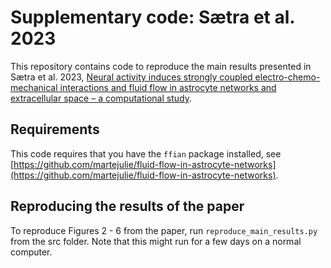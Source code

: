 # Supplementary code: Sætra et al. 2023

This repository contains code to reproduce the main results
presented in Sætra et al. 2023, 
[Neural activity induces strongly coupled electro-chemo-mechanical interactions 
and fluid flow in astrocyte networks and extracellular space – a computational study](https://www.biorxiv.org/content/10.1101/2023.03.06.531247v1).

## Requirements

This code requires that you have the `ffian` package installed, see
[https://github.com/martejulie/fluid-flow-in-astrocyte-networks](https://github.com/martejulie/fluid-flow-in-astrocyte-networks).

## Reproducing the results of the paper

To reproduce Figures 2 - 6 from the paper, run `reproduce_main_results.py`
from the src folder. Note that this might run for a few days on a normal
computer. 

